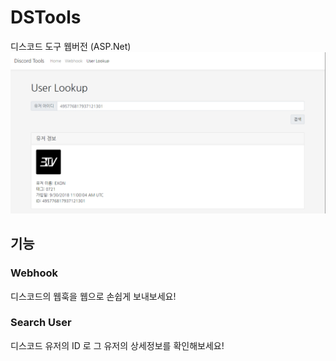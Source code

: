 # DSTools
디스코드 도구 웹버전 (ASP.Net) <br>
<img src="preview.png" width="600px">
## 기능
### Webhook
디스코드의 웹훅을 웹으로 손쉽게 보내보세요! <br>
### Search User
디스코드 유저의 ID 로 그 유저의 상세정보를 확인해보세요! <br>

